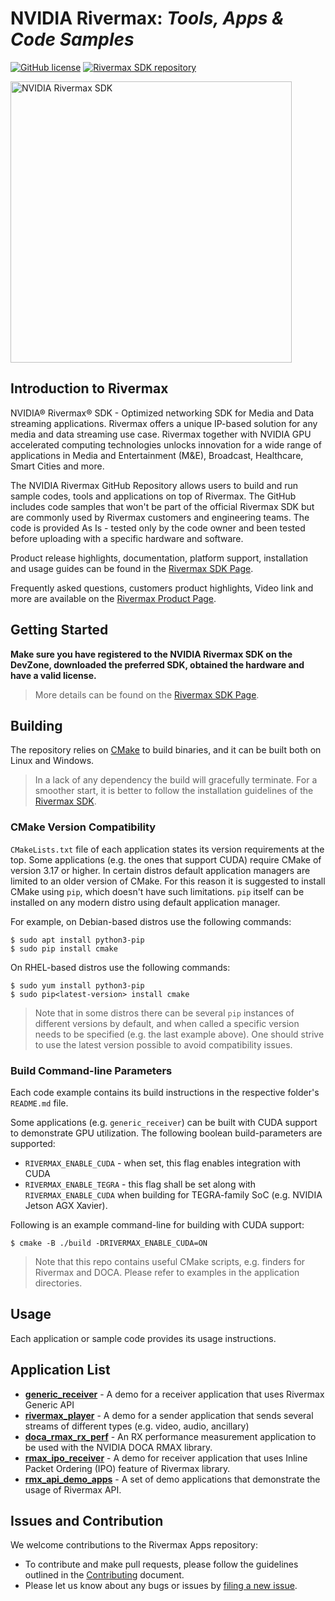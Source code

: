 NVIDIA Rivermax: _Tools, Apps & Code Samples_
===========

[![GitHub license](https://img.shields.io/github/license/NVIDIA/nvidia-docker?style=flat-square)](https://github.com/nvidia/rivermax/blob/master/License.md)
[![Rivermax SDK repository](https://img.shields.io/badge/Rivermax-SDK-blue?style=flat-square)](https://developer.nvidia.com/networking/rivermax-getting-started)

<img src="https://developer.nvidia.com/sites/default/files/akamai/networking/rivermax/Rivermax_SDK.jpg" width="450" title="NVIDIA Rivermax SDK"/>

Introduction to Rivermax
--------------------

NVIDIA® Rivermax® SDK -  Optimized networking SDK for Media and Data streaming applications.
Rivermax offers a unique IP-based solution for any media and data streaming use case. Rivermax together with NVIDIA GPU accelerated computing technologies unlocks innovation for a  wide range of applications in Media and Entertainment (M&E), Broadcast, Healthcare, Smart Cities and more.

The NVIDIA Rivermax GitHub Repository allows users to build and run sample codes, tools and applications on top of Rivermax. The GitHub includes code samples that won't be part of the official Rivermax SDK but are commonly used by Rivermax customers and engineering teams.
The code is provided As Is - tested only by the code owner and been tested before uploading with a specific hardware and software.

Product release highlights, documentation, platform support, installation and usage guides can be found in the [Rivermax SDK Page](https://developer.nvidia.com/networking/rivermax-getting-started).

Frequently asked questions, customers product highlights, Video link and more are available on the [Rivermax Product Page](https://developer.nvidia.com/networking/rivermax).

 Getting Started
--------------------

**Make sure you have registered to the NVIDIA Rivermax SDK on the DevZone, downloaded the preferred SDK, obtained the hardware and have a valid license.**  

> More details can be found on the [Rivermax SDK Page](https://developer.nvidia.com/networking/rivermax-getting-started).  

Building
--------------------

The repository relies on [CMake](https://cmake.org/) to build binaries, and it can be built both on Linux and Windows.  

> In a lack of any dependency the build will gracefully terminate. For a smoother start, it is better to follow the installation guidelines of the [Rivermax SDK](https://developer.nvidia.com/networking/rivermax-getting-started). 

### CMake Version Compatibility

`CMakeLists.txt` file of each application states its version requirements at the top. Some applications (e.g. the ones that support CUDA) require CMake of version 3.17 or higher. In certain distros default application managers are limited to an older version of CMake. For this reason it is suggested to install CMake using `pip`, which doesn't have such limitations. `pip` itself can be installed on any modern distro using default application manager. 

For example, on Debian-based distros use the following commands:

```shell
$ sudo apt install python3-pip
$ sudo pip install cmake
```

On RHEL-based distros use the following commands:

```shell
$ sudo yum install python3-pip
$ sudo pip<latest-version> install cmake
```
> Note that in some distros there can be several `pip` instances of different versions by default, 
> and when called a specific version needs to be specified (e.g. the last example above). 
> One should strive to use the latest version possible to avoid compatibility issues.

### Build Command-line Parameters

Each code example contains its build instructions in the respective folder's `README.md` file.

Some applications (e.g. `generic_receiver`) can be built with CUDA support to demonstrate GPU utilization. The following boolean build-parameters are supported:

- `RIVERMAX_ENABLE_CUDA` - when set, this flag enables integration with CUDA
- `RIVERMAX_ENABLE_TEGRA` - this flag shall be set along with `RIVERMAX_ENABLE_CUDA` when building for TEGRA-family SoC (e.g. NVIDIA Jetson AGX Xavier).

Following is an example command-line for building with CUDA support:

```shell
$ cmake -B ./build -DRIVERMAX_ENABLE_CUDA=ON
```

> Note that this repo contains useful CMake scripts, e.g. finders for Rivermax and DOCA. Please refer to examples in the application directories.

Usage
--------------------

Each application or sample code provides its usage instructions.

Application List
--------------------

- [**generic_receiver**](generic_receiver/README.md) - A demo for a receiver application that uses Rivermax Generic API
- [**rivermax_player**](rivermax_player/README.md) - A demo for a sender application that sends several streams of different types (e.g. video, audio, ancillary)
- [**doca_rmax_rx_perf**](doca_rmax_rx_perf/README.md) - An RX performance measurement application to be used with the NVIDIA DOCA RMAX library.
- [**rmax_ipo_receiver**](rmax_ipo_receiver/README.md) - A demo for receiver application that uses Inline Packet Ordering (IPO) feature of Rivermax library.
- [**rmx_api_demo_apps**](rmx_api_demo_apps/README.md) - A set of demo applications that demonstrate the usage of Rivermax API.

Issues and Contribution
--------------------

We welcome contributions to the Rivermax Apps repository:  
* To contribute and make pull requests, please follow the guidelines outlined in the [Contributing](CONTRIBUTING.md) document.
* Please let us know about any bugs or issues by [filing a new issue](https://github.com/NVIDIA/rivermax/issues/new).

